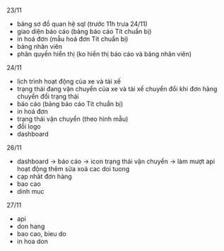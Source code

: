 23/11
- bảng sơ đồ quan hệ sql (trước 11h trưa 24/11)
- giao diện báo cáo (bảng báo cáo Tít chuẩn bị)
- in hoá đơn (mẫu hoá đơn Tít chuẩn bị)
- bảng nhân viên
- phân quyền hiển thị (ko hiển thị báo cáo và bảng nhân viên)

24/11
- lịch trình hoạt động của xe và tài xế
- trạng thái đang vận chuyển của xe và tài xế chuyển đổi khi đơn hàng chuyển đổi trạng thái
- báo cáo (bảng báo cáo Tít chuẩn bị)
- in hoá đơn
- trạng thái vận chuyển (theo hình mẫu)
- đổi logo
- dashboard

26/11
- dashboard -> báo cáo -> icon trạng thái vận chuyển -> làm mượt api hoạt động thêm sửa xoá cac doi tuong
- cạp nhât đơn hàng
- bao cao
- dinh muc

27/11
- api
- don hang
- bao cao, bieu do
- in hoa don